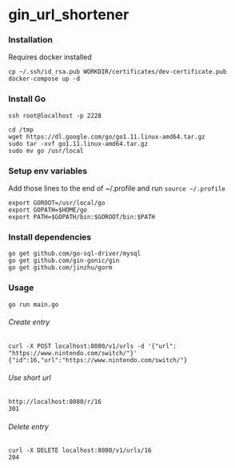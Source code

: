 # gin_url_shortener

### Installation
Requires docker installed

```
cp ~/.ssh/id_rsa.pub WORKDIR/certificates/dev-certificate.pub
docker-compose up -d
```

### Install Go
```
ssh root@localhost -p 2228

cd /tmp
wget https://dl.google.com/go/go1.11.linux-amd64.tar.gz
sudo tar -xvf go1.11.linux-amd64.tar.gz
sudo mv go /usr/local
```

### Setup env variables
Add those lines to the end of ~/.profile and run `source ~/.profile`
```
export GOROOT=/usr/local/go
export GOPATH=$HOME/go
export PATH=$GOPATH/bin:$GOROOT/bin:$PATH
```

### Install dependencies
```
go get github.com/go-sql-driver/mysql
go get github.com/gin-gonic/gin
go get github.com/jinzhu/gorm
```

### Usage

```
go run main.go
```

###### Create entry
```
curl -X POST localhost:8080/v1/urls -d '{"url": "https://www.nintendo.com/switch/"}'
{"id":16,"url":"https://www.nintendo.com/switch/"}
```

###### Use short url
```
http://localhost:8080/r/16
301
```

###### Delete entry
```
curl -X DELETE localhost:8080/v1/urls/16
204
```
